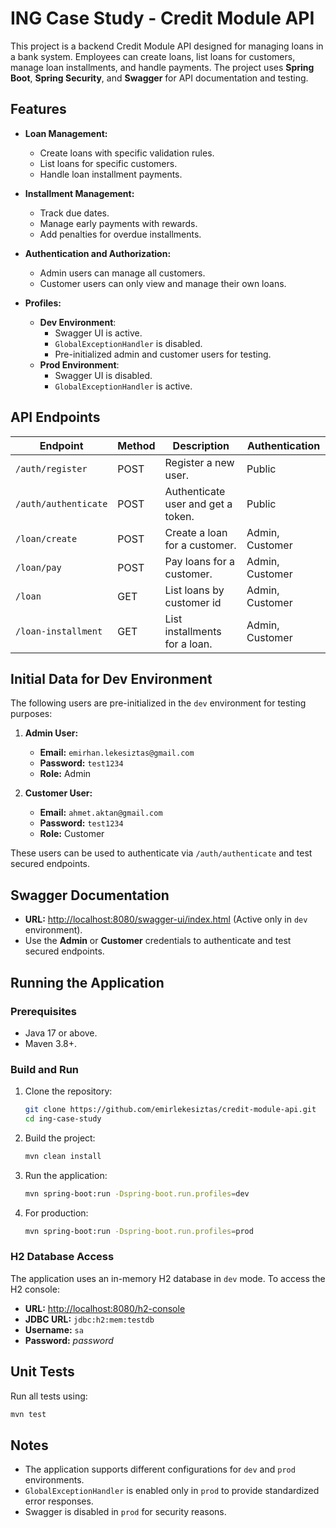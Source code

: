 
# ING Case Study - Credit Module API

This project is a backend Credit Module API designed for managing loans in a bank system. Employees can create loans, list loans for customers, manage loan installments, and handle payments. The project uses **Spring Boot**, **Spring Security**, and **Swagger** for API documentation and testing.

## Features

- **Loan Management:**
  - Create loans with specific validation rules.
  - List loans for specific customers.
  - Handle loan installment payments.

- **Installment Management:**
  - Track due dates.
  - Manage early payments with rewards.
  - Add penalties for overdue installments.

- **Authentication and Authorization:**
  - Admin users can manage all customers.
  - Customer users can only view and manage their own loans.

- **Profiles:**
  - **Dev Environment**:
    - Swagger UI is active.
    - `GlobalExceptionHandler` is disabled.
    - Pre-initialized admin and customer users for testing.
  - **Prod Environment**:
    - Swagger UI is disabled.
    - `GlobalExceptionHandler` is active.

## API Endpoints

| Endpoint                      | Method | Description                        | Authentication  |
|-------------------------------|--------|------------------------------------|-----------------|
| `/auth/register`              | POST   | Register a new user.               | Public          |
| `/auth/authenticate`          | POST   | Authenticate user and get a token. | Public          |
| `/loan/create`                | POST   | Create a loan for a customer.      | Admin, Customer |
| `/loan/pay`                   | POST   | Pay loans for a customer.          | Admin, Customer |
| `/loan`           | GET    | List loans by customer id          | Admin, Customer |
| `/loan-installment`           | GET    | List installments for a loan.      | Admin, Customer |


## Initial Data for Dev Environment

The following users are pre-initialized in the `dev` environment for testing purposes:

1. **Admin User:**
   - **Email:** `emirhan.lekesiztas@gmail.com`
   - **Password:** `test1234`
   - **Role:** Admin

2. **Customer User:**
   - **Email:** `ahmet.aktan@gmail.com`
   - **Password:** `test1234`
   - **Role:** Customer

These users can be used to authenticate via `/auth/authenticate` and test secured endpoints.

## Swagger Documentation

- **URL:** [http://localhost:8080/swagger-ui/index.html](http://localhost:8080/swagger-ui/index.html) (Active only in `dev` environment).
- Use the **Admin** or **Customer** credentials to authenticate and test secured endpoints.

## Running the Application

### Prerequisites

- Java 17 or above.
- Maven 3.8+.

### Build and Run

1. Clone the repository:
   ```bash
   git clone https://github.com/emirlekesiztas/credit-module-api.git
   cd ing-case-study
   ```

2. Build the project:
   ```bash
   mvn clean install
   ```

3. Run the application:
   ```bash
   mvn spring-boot:run -Dspring-boot.run.profiles=dev
   ```

4. For production:
   ```bash
   mvn spring-boot:run -Dspring-boot.run.profiles=prod
   ```

### H2 Database Access

The application uses an in-memory H2 database in `dev` mode. To access the H2 console:

- **URL:** [http://localhost:8080/h2-console](http://localhost:8080/h2-console)
- **JDBC URL:** `jdbc:h2:mem:testdb`
- **Username:** `sa`
- **Password:** *password*

## Unit Tests

Run all tests using:
```bash
mvn test
```

## Notes

- The application supports different configurations for `dev` and `prod` environments.
- `GlobalExceptionHandler` is enabled only in `prod` to provide standardized error responses.
- Swagger is disabled in `prod` for security reasons.

